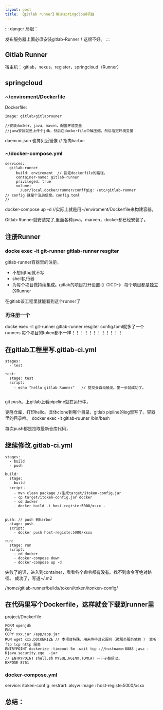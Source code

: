 ```yaml
---
layout: post
title: 【gitlab runner】编译springcloud项目
---
```



::: danger 局限：

发布服务器上面必须安装gitlab-Runner！这很不好。
:::

## Gitlab Runner 

宿主机： gitlab，nexus，register，springcloud（Runner）


## springcloud

### ~/enviroment/Dockerfile
Dockerfile: 
```
image: gitlab/gitlabruuner

//安装docker，java，maven，配置环境变量
//java安装就是上传个jdk，然后在dockerfile中解压缩，然后指定环境变量
```

daemon.json 也拷贝近镜像
// 指向harbor



### ~/docker-compose.yml
```
services:
  gitlab-runner
     build: enviroment  // 指定dockerfile的路径，
     container-name: gitlab-runner
     privileged: true
     volume:
       /usr/local.docker/runner/conffgig: /etc/gitlab-runner
// config 就是个注册信息。config.toml 
//

```

docker-compose  up -d  //实际上就是用~/enviroment/Dockerfile来构建容器。

Gitlab-Runner就安装完了,里面各种java，marven，docker都已经安装了。

## 注册Runner
### docke exec -it git-runner gitlab-runner resgiter

gitlab-runner容器里的注册。
- 不想用tag就不写
- shell执行器
- 为每个项目做持续集成。gitlab的项目打开设置-》CICD-》
每个项目都是独立的Runner

在gitlab该工程里就能看到这个runner了

### 再注册一个
docke exec -it git-runner gitlab-runner resgiter
config.toml就多了一个runners
每个项目的token都不一样！！！！！！！！！！！！



## 在gitlab工程里写.gitlab-ci.yml
```
stages:
  - test

test:
  stage: test
  script:
    - echo "hello gitlab Runner"   // 提交会自动触发。第一步就成功了。


```

git push。上gitlab上看pipeline就在运行中。

克隆仓库，打印hello。具体clone到哪个目录，gitlab pipline的log里写了。容器里的目录哈。
docker exec -it gitlab-ruuner /bin/bash

每次push都是拉取最新仓库代码，

## 继续修改.gitlab-ci.yml

```
stages:
  - build
  - push

build:
  stage:
    build
  script：
    - mvn clean package //生成target/itoken-config.jar
    - cp target/itoken-config.jar docker
    - cd docker
    - docker build -t host-registe:5000/xsxx . 
    

push: // push 到harbor
  stage: push
  script: 
    - docker push host-registe:5000/xsxx
     
run:
  stage: run
  script:
    - cd docker
    - dcoker-compose down
    - docker-compose up -d
```
失败了的话，进入到container，看看各个命令都有没有。找不到命令写绝对路径。
成功了，写道~/.m2

/home/gitlab-runner/builds/token/itoken/itonken-config/


## 在代码里写个Dockerfile，这样就会下载到runner里
project/Dockerfile
```
FORM openjdk
ENV
COPY xxx.jar /app/app.jar
RUN wget xxx.DOCKERIZE // 本项目特殊，用来等待其它服务（微服务服务依赖 ） 监听 ftp tcp http 服务
ENTRYPOINT dockerize -timeout 5m -wait tcp ://hostname:8888 java -Djava.security.ege  -jar
// ENTRYPOINT shell.sh MYSQL,NGINX,TOMCAT 一下子都启动。
EXPOSE 8761 
```

### docker-compose.yml
 service:
   itoken-config:
      restrart: alsyw
      image : host-registe:5000/xsxx



## 总结：